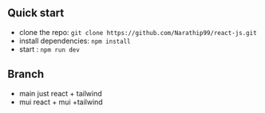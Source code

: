 ## Quick start

- clone the repo: `git clone https://github.com/Narathip99/react-js.git`
- install dependencies: `npm install`
- start : `npm run dev`

## Branch

- main just react + tailwind
- mui react + mui +tailwind
